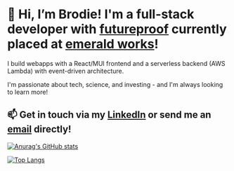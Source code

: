 # 👋 Hi, I’m Brodie! I'm a full-stack developer with [futureproof](getfutureproof.co.uk) currently placed at [emerald works](https://emeraldworks.com/)!

I build webapps with a React/MUI frontend and a serverless backend (AWS Lambda) with event-driven architecture.

I'm passionate about tech, science, and investing - and I'm always looking to learn more!

## 📫 Get in touch via my [LinkedIn](linkedin.com/in/brodie-mcguire) or send me an [email](mailto:brodiedmcguire@gmail.com) directly!


[![Anurag's GitHub stats](https://github-readme-stats.vercel.app/api?username=brodie-m&theme=dark)](https://github.com/anuraghazra/github-readme-stats)

[![Top Langs](https://github-readme-stats.vercel.app/api/top-langs/?username=brodie-m&theme=dark)](https://github.com/anuraghazra/github-readme-stats)


<!---
brodie-m/brodie-m is a ✨ special ✨ repository because its `README.md` (this file) appears on your GitHub profile.
You can click the Preview link to take a look at your changes.
--->
